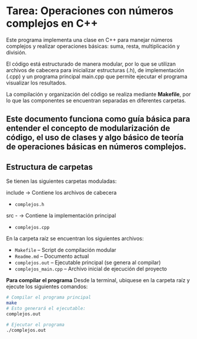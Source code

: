 # Tarea: Operaciones con números complejos en C++ 

Este programa implementa una clase en C++ para manejar números complejos y realizar operaciones básicas: suma, resta, multiplicación y división.

El código está estructurado de manera modular, por lo que se utilizan archivos de cabecera para inicializar estructuras (.h), de implementación (.cpp) y un programa principal main.cpp que permite ejecutar el programa visualizar los resultados.

La compilación y organización del código se realiza mediante **Makefile**, por lo que las componentes se encuentran separadas en diferentes carpetas.

Este documento funciona como guía básica para entender el concepto de modularización de código, el uso de clases y algo básico de teoría de operaciones básicas en números complejos.
--- 

## Estructura de carpetas

Se tienen las siguientes carpetas moduladas: 

include → Contiene los archivos de cabecera  
  - `complejos.h`  

src - → Contiene la implementación principal  
  - `complejos.cpp`  

En la carpeta raíz se encuentran los siguientes archivos:  
- `Makefile` – Script de compilación modular  
- `Readme.md` – Documento actual  
- `complejos.out` – Ejecutable principal (se genera al compilar)  
- `complejos_main.cpp` – Archivo inicial de ejecución del proyecto 

**Para compilar el programa**
Desde la terminal, ubiquese en la carpeta raíz y ejecute los siguientes comandos: 

```bash
# Compilar el programa principal
make
# Esto generará el ejecutable:
complejos.out

# Ejecutar el programa
./complejos.out


